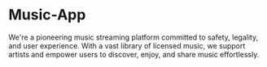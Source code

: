# Music-App
We're a pioneering music streaming platform committed to safety, legality, and user experience. With a vast library of licensed music, we support artists and empower users to discover, enjoy, and share music effortlessly.
